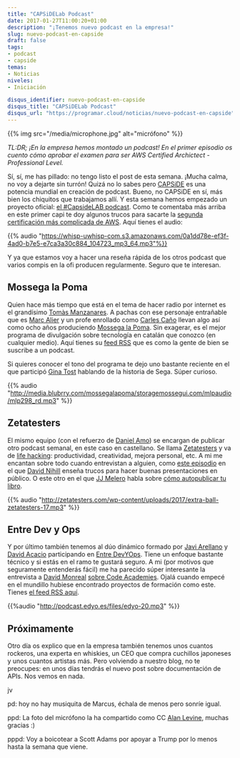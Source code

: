 ```yaml
---
title: "CAPSiDELab Podcast"
date: 2017-01-27T11:00:20+01:00
description: "¡Tenemos nuevo podcast en la empresa!"
slug: nuevo-podcast-en-capside
draft: false
tags:
- podcast
- capside
temas:
- Noticias
niveles:
- Iniciación

disqus_identifier: nuevo-podcast-en-capside
disqus_title: "CAPSiDELab Podcast"
disqus_url: "https://programar.cloud/noticias/nuevo-podcast-en-capside"
---
```


{{% img src="/media/microphone.jpg" alt="micrófono" %}}

*TL:DR; ¡En la empresa hemos montado un podcast! En el primer episodio os cuento cómo
aprobar el examen para ser AWS Certified Archictect - Professional Level.*

Sí, sí, me has pillado: no tengo listo el post de esta semana. ¡Mucha calma,
no voy a dejarte sin turrón! Quizá no lo sabes pero [CAPSiDE](http://twitter.com/capside) es una potencia mundial en creación de podcast. Bueno, no CAPSiDE en sí, más bien los chiquitos que trabajamos allí. Y esta semana hemos empezado un proyecto oficial: [el #CapsideLAB podcast](https://play.uwhisp.com/capside). Como te comentaba más arriba en este primer capi te doy algunos trucos para sacarte la [segunda certificación más complicada de AWS](https://aws.amazon.com/es/certification/certified-solutions-architect-professional/). Aquí tienes el audio:

{{% audio "https://whisp-uwhisp-com.s3.amazonaws.com/0a1dd78e-ef3f-4ad0-b7e5-e7ca3a30c884_104723_mp3_64.mp3"%}}

Y ya que estamos voy a hacer una reseña rápida de los otros podcast que varios compis en la ofi producen regularmente. Seguro que te interesan.<!--more-->

## Mossega la Poma

Quien hace más tiempo que está en el tema de hacer radio por internet es el grandísimo [Tomàs Manzanares](https://twitter.com/tomasmanz). A pachas con ese personaje entrañable que es [Marc Alier](https://twitter.com/granludo) y un profe enrollado como [Carles Caño](https://twitter.com/carlescv?) llevan algo así como ocho años produciendo [Mossega la Poma](https://mossegalapoma.cat/). Sin exagerar, es el mejor programa de divulgación sobre tecnología en catalán que conozco (en cualquier medio). Aquí tienes su [feed RSS](https://mossegalapoma.cat/feed/) que es como la gente de bien se suscribe a un podcast.

Si quieres conocer el tono del programa te dejo uno bastante reciente en el que participó [Gina Tost](https://twitter.com/ginatost?lang=es) hablando de la historia de Sega. Súper curioso.

{{% audio "http://media.blubrry.com/mossegalapoma/storagemossegui.com/mlpaudio/mlp298_rd.mp3" %}}

## Zetatesters

El mismo equipo (con el refuerzo de [Daniel Amo](https://twitter.com/danielamof?lang=es)) se encargan de publicar otro podcast semanal, en este caso en castellano. Se llama [Zetatesters](http://zetatesters.com/) y va de [life hacking](https://en.wikipedia.org/wiki/Life_hack): productividad, creatividad, mejora personal, etc. A mi me encantan sobre todo cuando entrevistan a alguien, como [este episodio](http://zetatesters.com/2016/09/humor-en-presentaciones-con-david-nihill-extra-ball-09/) en el que [David Nihill](https://twitter.com/funnybizzsf?lang=es) enseña trucos para hacer buenas presentaciones en público. O este otro en el que [JJ Melero](https://twitter.com/jjmerelo) habla sobre [cómo autopublicar tu libro](http://zetatesters.com/2017/01/eb-17-sobre-git-escribir-y-autopublicar-con-juan-julian-merelo-extra-ball/).

{{% audio "http://zetatesters.com/wp-content/uploads/2017/extra-ball-zetatesters-17.mp3" %}}

## Entre Dev y Ops

Y por último también tenemos al dúo dinámico formado por [Javi Arellano](https://twitter.com/xarellano) y [David Acacio](https://twitter.com/david_acacio) participando en [Entre DevYOps](http://www.entredevyops.es/). Tiene un enfoque bastante técnico y si estás en el ramo te gustará seguro. A mi (por motivos que seguramente entenderás fácil) me ha parecido súper interesante la entrevista a [David Monreal](https://twitter.com/david_monreal) [sobre Code Academies](http://podcast.edyo.es/files/edyo-20.mp3). Ojalá cuando empecé en el mundillo hubiese encontrado proyectos de formación como este. Tienes [el feed RSS aquí](http://feedpress.me/edyo).

{{%audio "http://podcast.edyo.es/files/edyo-20.mp3" %}}

## Próximamente

Otro día os explico que en la empresa también tenemos unos cuantos rockeros, una experta en whiskies, un CEO que compra cuchillos japoneses y unos cuantos artistas más. Pero volviendo a nuestro blog, no te preocupes: en unos días tendrás el nuevo post sobre documentación de APIs. Nos vemos en nada.

jv

pd: hoy no hay musiquita de Marcus, échala de menos pero sonríe igual.

ppd: La foto del micrófono la ha compartido como CC [Alan Levine](https://www.flickr.com/photos/cogdog/), muchas gracias :)

pppd: Voy a boicotear a Scott Adams por apoyar a Trump por lo menos hasta la semana que viene.
